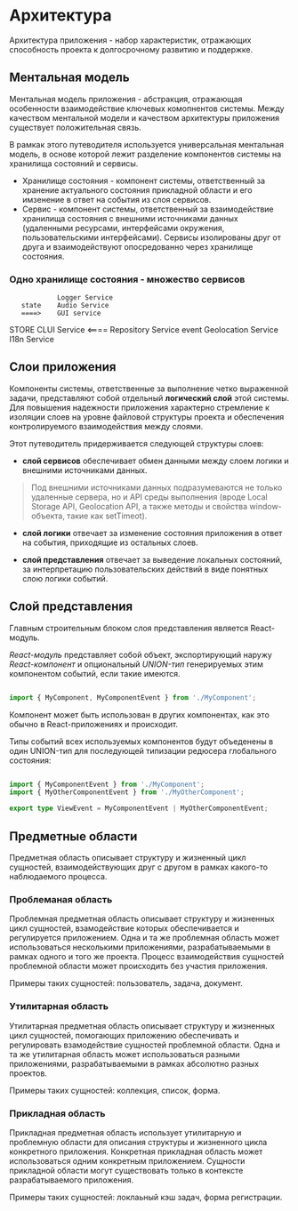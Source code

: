 # Архитектура

Архитектура приложения - набор характеристик, отражающих способность проекта к долгосрочному развитию и поддержке.

## Ментальная модель

Ментальная модель приложения - абстракция, отражающая особенности взаимодействие ключевых комопнентов системы. Между качеством ментальной модели и качеством архитектуры приложения существует положительная связь.

В рамкак этого путеводителя используется универсальная ментальная модель, в основе которой лежит разделение компонентов системы на хранилища состояний и сервисы.

- Хранилище состояния - компонент системы, ответственный за хранение актуального состояния прикладной области и его имзенение в ответ на события из слоя сервисов. 
- Сервис - компонент системы, ответственный за взаимодействие хранилища состояния с внешними источниками данных (удаленными ресурсами, интерфейсами окружения, пользовательскими интерфейсами). Сервисы изолированы друг от друга и взаимодействуют опосредованно через хранилище состояния.

### Одно хранилище состояния - множество сервисов

                Logger Service
       state    Audio Service
       ====>    GUI service
STORE           CLUI Service
       <====    Repository Service
       event    Geolocation Service
                I18n Service

## Слои приложения

Компоненты системы, ответственные за выполнение четко выраженной задачи, представляют собой отдельный **логический слой** этой системы. Для повышения надежности приложения характерно стремление к изоляции слоев на уровне файловой структуры проекта и обеспечения контролируемого взаимодействия между слоями.

Этот путеводитель придерживается следующей структуры слоев:

- **слой сервисов** обеспечивает обмен данными между слоем логики и внешними источниками данных.

> Под внешними источниками данных подразумеваются не только удаленные сервера, но и API среды выполнения (вроде Local Storage API, Geolocation API, а также методы и свойства window-объекта, такие как setTimeot).

- **слой логики** отвечает за изменение состояния приложения в ответ на события, приходящие из остальных слоев. 

- **cлой представления** отвечает за выведение локальных состояний, за интерпретацию пользовательских действий в виде понятных слою логики событий.

## Слой представления

Главным строительным блоком слоя представления является React-модуль.

*React-модуль* представляет собой объект, экспортирующий наружу *React-компонент* и опциональный *UNION-тип* генерируемых этим компонентом событий, если такие имеются.

```ts

import { MyComponent, MyComponentEvent } from './MyComponent';

```

Компонент может быть использован в других компонентах, как это обычно в React-приложениях и происходит.

Типы событий всех используемых компонентов будут объеденены в один UNION-тип для последующей типизации редюсера глобального состояния:

```ts

import { MyComponentEvent } from './MyComponent';
import { MyOtherComponentEvent } from './MyOtherComponent';

export type ViewEvent = MyComponentEvent | MyOtherComponentEvent;

```

## Предметные области

Предметная область описывает структуру и жизненный цикл сущностей, взаимодействующих друг с другом в рамках какого-то наблюдаемого процесса.

### Проблеманая область

Проблемная предметная область описывает структуру и жизненных цикл сущностей, взамодействие которых обеспечивается и регулируется приложением. Одна и та же проблемная область может использоваться несколькими приложениями, разрабатываемыми в рамках одного и того же проекта. Процесс взаимодействия сущностей проблемной области может происходить без участия приложения.

Примеры таких сущностей: пользователь, задача, документ.

### Утилитарная область

Утилитарная предметная область описывает структуру и жизненных цикл сущностей, помогающих приложению обеспечивать и регулировать взамодействие сущностей проблемной области. Одна и та же утилитарная область может использоваться разными приложениями, разрабатываемыми в рамках абсолютно разных проектов.

Примеры таких сущностей: коллекция, список, форма.

### Прикладная область

Прикладная предметная область использует утилитарную и проблемную области для описания структуры и жизненного цикла конкретного приложения. Конкретная прикладная область может использоваться одним конкретным приложением. Сущности прикладной области могут существовать только в контексте разрабатываемого приложения.

Примеры таких сущностей: локлаьный кэш задач, форма регистрации.